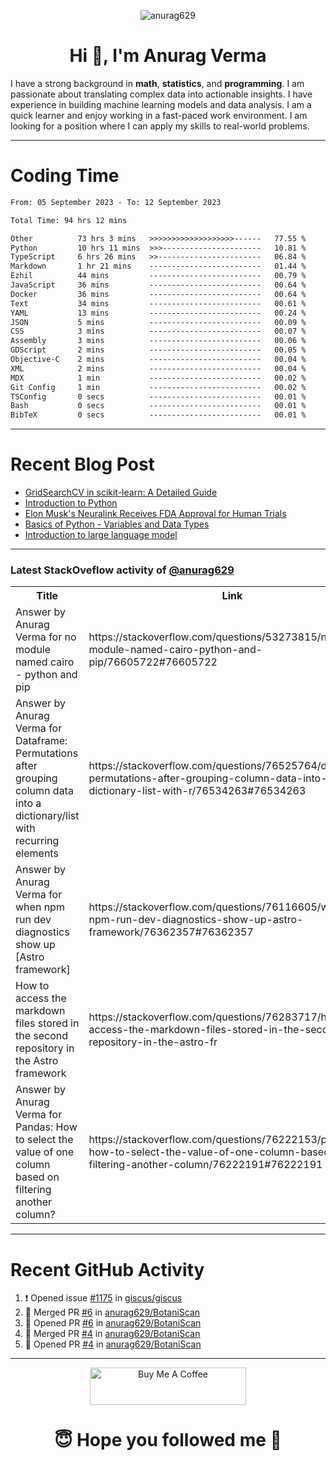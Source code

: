 

<p align="center"> <img src="https://komarev.com/ghpvc/?username=anurag629&label=Profile%20views&color=0e75b6&style=flat" alt="anurag629" /> </p>

<h1 align="center">Hi 👋, I'm Anurag Verma</h1>

I have a strong background in **math**, **statistics**, and **programming**. I am passionate about translating complex data into actionable insights. I have experience in building machine learning models and data analysis. I am a quick learner and enjoy working in a fast-paced work environment. I am looking for a position where I can apply my skills to real-world problems.

---

# Coding Time 
<!--START_SECTION:waka-->

```txt
From: 05 September 2023 - To: 12 September 2023

Total Time: 94 hrs 12 mins

Other          73 hrs 3 mins   >>>>>>>>>>>>>>>>>>>------   77.55 %
Python         10 hrs 11 mins  >>>----------------------   10.81 %
TypeScript     6 hrs 26 mins   >>-----------------------   06.84 %
Markdown       1 hr 21 mins    -------------------------   01.44 %
Ezhil          44 mins         -------------------------   00.79 %
JavaScript     36 mins         -------------------------   00.64 %
Docker         36 mins         -------------------------   00.64 %
Text           34 mins         -------------------------   00.61 %
YAML           13 mins         -------------------------   00.24 %
JSON           5 mins          -------------------------   00.09 %
CSS            3 mins          -------------------------   00.07 %
Assembly       3 mins          -------------------------   00.06 %
GDScript       2 mins          -------------------------   00.05 %
Objective-C    2 mins          -------------------------   00.04 %
XML            2 mins          -------------------------   00.04 %
MDX            1 min           -------------------------   00.02 %
Git Config     1 min           -------------------------   00.02 %
TSConfig       0 secs          -------------------------   00.01 %
Bash           0 secs          -------------------------   00.01 %
BibTeX         0 secs          -------------------------   00.01 %
```

<!--END_SECTION:waka-->


---
# Recent Blog Post

<!-- BLOG-POST-LIST:START -->
- [GridSearchCV in scikit-learn: A Detailed Guide](https://codercops.tech/blog/gridsearchcv-in-scikit-learn-a-detailed-guide)
- [Introduction to Python](https://codercops.tech/blog/python-tutorial/introduction-to-python)
- [Elon Musk&#39;s Neuralink Receives FDA Approval for Human Trials](https://codercops.tech/blog/elon-musks-neuralink-receives-fda-approval-for-human-trials)
- [Basics of Python - Variables and Data Types](https://codercops.tech/blog/python-basics-of-python-variables-and-data-types)
- [Introduction to large language model](https://codercops.tech/blog/introduction-to-large-language-model)
<!-- BLOG-POST-LIST:END -->

---

### Latest StackOveflow activity of [@anurag629](https://github.com/anurag629)
<table>
  <tr><th>Title</th><th>Link</th></tr>
  <!-- STACKOVERFLOW:START --><tr><td>Answer by Anurag Verma for no module named cairo - python and pip</td><td>https://stackoverflow.com/questions/53273815/no-module-named-cairo-python-and-pip/76605722#76605722</td></tr><tr><td>Answer by Anurag Verma for Dataframe: Permutations after grouping column data into a dictionary/list with recurring elements</td><td>https://stackoverflow.com/questions/76525764/dataframe-permutations-after-grouping-column-data-into-a-dictionary-list-with-r/76534263#76534263</td></tr><tr><td>Answer by Anurag Verma for when npm run dev diagnostics show up [Astro framework]</td><td>https://stackoverflow.com/questions/76116605/when-npm-run-dev-diagnostics-show-up-astro-framework/76362357#76362357</td></tr><tr><td>How to access the markdown files stored in the second repository in the Astro framework</td><td>https://stackoverflow.com/questions/76283717/how-to-access-the-markdown-files-stored-in-the-second-repository-in-the-astro-fr</td></tr><tr><td>Answer by Anurag Verma for Pandas: How to select the value of one column based on filtering another column?</td><td>https://stackoverflow.com/questions/76222153/pandas-how-to-select-the-value-of-one-column-based-on-filtering-another-column/76222191#76222191</td></tr><!-- STACKOVERFLOW:END -->
</table>

---

# Recent GitHub Activity
<!--START_SECTION:activity-->
1. ❗ Opened issue [#1175](https://github.com/giscus/giscus/issues/1175) in [giscus/giscus](https://github.com/giscus/giscus)
2. 🎉 Merged PR [#6](https://github.com/anurag629/BotaniScan/pull/6) in [anurag629/BotaniScan](https://github.com/anurag629/BotaniScan)
3. 💪 Opened PR [#6](https://github.com/anurag629/BotaniScan/pull/6) in [anurag629/BotaniScan](https://github.com/anurag629/BotaniScan)
4. 🎉 Merged PR [#4](https://github.com/anurag629/BotaniScan/pull/4) in [anurag629/BotaniScan](https://github.com/anurag629/BotaniScan)
5. 💪 Opened PR [#4](https://github.com/anurag629/BotaniScan/pull/4) in [anurag629/BotaniScan](https://github.com/anurag629/BotaniScan)
<!--END_SECTION:activity-->

---

<p align="center"> 
<a href="https://www.buymeacoffee.com/anurag629" target="_blank"><img src="https://cdn.buymeacoffee.com/buttons/default-orange.png" alt="Buy Me A Coffee" height="60" width="250"></a>
</p>


<h1 align="center"> 😇 Hope you followed me 🥰  </h1>
